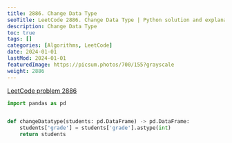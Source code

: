 ```yaml
---
title: 2886. Change Data Type
seoTitle: LeetCode 2886. Change Data Type | Python solution and explanation
description: Change Data Type
toc: true
tags: []
categories: [Algorithms, LeetCode]
date: 2024-01-01
lastMod: 2024-01-01
featuredImage: https://picsum.photos/700/155?grayscale
weight: 2886
---
```


[LeetCode problem 2886](https://leetcode.com/problems/change-data-type/)

```python
import pandas as pd


def changeDatatype(students: pd.DataFrame) -> pd.DataFrame:
    students['grade'] = students['grade'].astype(int)
    return students

```
